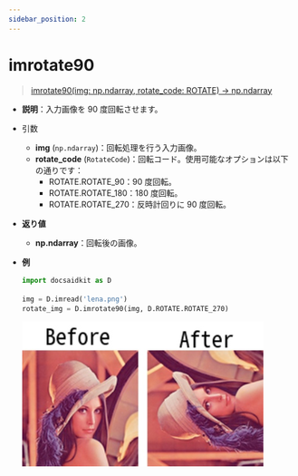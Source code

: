 ```yaml
---
sidebar_position: 2
---
```


# imrotate90

> [imrotate90(img: np.ndarray, rotate_code: ROTATE) -> np.ndarray](https://github.com/DocsaidLab/DocsaidKit/blob/012540eebaebb2718987dd3ec0f7dcf40f403caa/docsaidkit/vision/geometric.py#L66C1-L77C47)

- **説明**：入力画像を 90 度回転させます。

- 引数

  - **img** (`np.ndarray`)：回転処理を行う入力画像。
  - **rotate_code** (`RotateCode`)：回転コード。使用可能なオプションは以下の通りです：
    - ROTATE.ROTATE_90：90 度回転。
    - ROTATE.ROTATE_180：180 度回転。
    - ROTATE.ROTATE_270：反時計回りに 90 度回転。

- **返り値**

  - **np.ndarray**：回転後の画像。

- **例**

  ```python
  import docsaidkit as D

  img = D.imread('lena.png')
  rotate_img = D.imrotate90(img, D.ROTATE.ROTATE_270)
  ```

  ![imrotate90](./resource/test_imrotate90.jpg)

